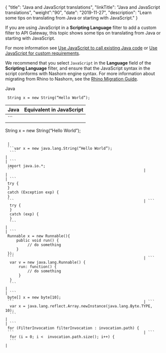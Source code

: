 {
"title": "Java and JavaScript translations",
"linkTitle": "Java and JavaScript translations",
"weight":"90",
"date": "2019-11-27",
"description": "Learn some tips on translating from Java or starting with JavaScript."
}

If you are using JavaScript in a **Scripting Language** filter to add a custom filter to API Gateway, this topic shows some tips on translating from Java or starting with JavaScript.

For more information see [Use JavaScript to call existing Java code](/docs/apigtw/devguide/custom_filter#use-javascript-to-call-existing-java-code) or [Use JavaScript for custom requirements](/docs/apigtw/devguide/custom_filter#use-javascript-for-custom-requirements).

We recommend that you select `JavaScript` in the **Language** field of the **Scripting Language** filter, and ensure that the JavaScript syntax in the script conforms with Nashorn engine syntax. For more information about migrating from Rhino to Nashorn, see the [Rhino Migration Guide](https://wiki.openjdk.java.net/display/Nashorn/Rhino+Migration+Guide).

Java

```
 String x = new String(“Hello World”);
```





| Java                                                        | Equivalent in JavaScript                                              |
|-------------------------------------------------------------|-----------------------------------------------------------------------|
|```
 String x = new String(“Hello World”);
```

 |
 ```var x = new java.lang.String(“Hello World”);
  ```                                                                    |
| ```
 import java.io.*;
 ```                                                          |                                                                       |
| ```
 try {
 }
 catch (Exception exp) {
 }
 ```                                                          | ```
  try {
  }
  catch (exp) {
  }
  ```                                                                    |
| ```
 Runnable x = new Runnable(){
     public void run() {
          // do something
     }
 });
 ```                                                          | ```
  var v = new java.lang.Runnable() {
      run: function() {
          // do something
      }
  }
  ```                                                                    |
| ```
 byte[] x = new byte[10];
 ```                                                          | ```
  var x = java.lang.reflect.Array.newInstance(java.lang.Byte.TYPE, 10);  
  ```                                                                    |
| ```
 for (FilterInvocation filterInvocation : invocation.path) {  
 ```                                                          | ```
  for (i = 0; i <  invocation.path.size(); i++) {
  ```                                                                    |
